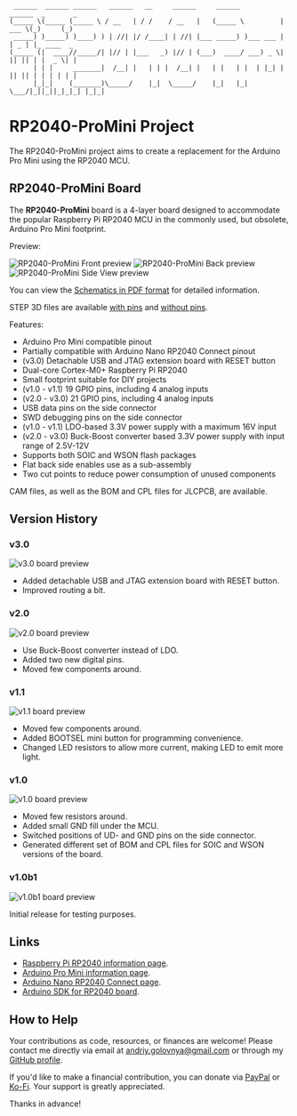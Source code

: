 ```
 ______  ______ ______   ______   __     ______     ______           ______  _       _ 
(_____ \(_____ (_____ \ / __   | / /    / __   |   (_____ \         |  ___ \(_)     (_)
 _____) )_____) )____) ) | //| |/ /____| | //| |___ _____) )___ ___ | | _ | |_ ____  _ 
(_____ (|  ____//_____/| |// | |___   _) |// | (___)  ____/ ___) _ \| || || | |  _ \| |
      | | |     _______|  /__| |   | | |  /__| |   | |   | |  | |_| | || || | | | | | |
      |_|_|    (_______)\_____/    |_|  \_____/    |_|   |_|   \___/|_||_||_|_|_| |_|_|
```

# RP2040-ProMini Project

The RP2040-ProMini project aims to create a replacement for the Arduino Pro Mini using the RP2040 MCU.

## RP2040-ProMini Board

The **RP2040-ProMini** board is a 4-layer board designed to accommodate the popular Raspberry Pi RP2040 MCU in the commonly used, but obsolete, Arduino Pro Mini footprint.

Preview:

![RP2040-ProMini Front preview](img/Front.png)
![RP2040-ProMini Back preview](img/Back.png)
![RP2040-ProMini Side View preview](img/SideView.png)

You can view the [Schematics in PDF format](doc/RP2040-ProMini.pdf) for detailed information.

STEP 3D files are available [with pins](doc/RP2040-ProMini-with-pins.step) and [without pins](doc/RP2040-ProMini-board.step).

Features:

- Arduino Pro Mini compatible pinout
- Partially compatible with Arduino Nano RP2040 Connect pinout
- (v3.0) Detachable USB and JTAG extension board with RESET button
- Dual-core Cortex-M0+ Raspberry Pi RP2040
- Small footprint suitable for DIY projects
- (v1.0 - v1.1) 19 GPIO pins, including 4 analog inputs
- (v2.0 - v3.0) 21 GPIO pins, including 4 analog inputs
- USB data pins on the side connector
- SWD debugging pins on the side connector
- (v1.0 - v1.1) LDO-based 3.3V power supply with a maximum 16V input 
- (v2.0 - v3.0) Buck-Boost converter based 3.3V power supply with input range of 2.5V-12V
- Supports both SOIC and WSON flash packages
- Flat back side enables use as a sub-assembly
- Two cut points to reduce power consumption of unused components

CAM files, as well as the BOM and CPL files for JLCPCB, are available.

## Version History

### v3.0

![v3.0 board preview](img/v3.0.png)

- Added detachable USB and JTAG extension board with RESET button.
- Improved routing a bit.

### v2.0

![v2.0 board preview](img/v2.0.png)

- Use Buck-Boost converter instead of LDO.
- Added two new digital pins.
- Moved few components around.

### v1.1

![v1.1 board preview](img/v1.1.png)

- Moved few components around.
- Added BOOTSEL mini button for programming convenience.
- Changed LED resistors to allow more current, making LED to emit more light.

### v1.0

![v1.0 board preview](img/v1.0.png)

- Moved few resistors around.
- Added small GND fill under the MCU.
- Switched positions of UD- and GND pins on the side connector.
- Generated different set of BOM and CPL files for SOIC and WSON versions of the board.

### v1.0b1

![v1.0b1 board preview](img/v1.0b1.png)

Initial release for testing purposes.

## Links

- [Raspberry Pi RP2040 information page](https://www.raspberrypi.com/documentation/microcontrollers/rp2040.html).
- [Arduino Pro Mini information page](https://docs.arduino.cc/retired/boards/arduino-pro-mini).
- [Arduino Nano RP2040 Connect page](https://docs.arduino.cc/hardware/nano-rp2040-connect).
- [Arduino SDK for RP2040 board](https://github.com/earlephilhower/arduino-pico).

## How to Help

Your contributions as code, resources, or finances are welcome! Please contact me directly via email at andriy.golovnya@gmail.com or through my [GitHub profile](https://github.com/red-scorp).

If you'd like to make a financial contribution, you can donate via [PayPal](http://paypal.me/redscorp) or [Ko-Fi](http://ko-fi.com/redscorp). Your support is greatly appreciated.

Thanks in advance!